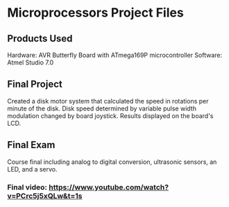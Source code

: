 # Microprocessors Project Files

## Products Used
Hardware: AVR Butterfly Board with ATmega169P microcontroller 
Software: Atmel Studio 7.0

## Final Project
Created a disk motor system that calculated the speed in rotations per minute of the disk. Disk speed determined by variable pulse width modulation changed by board joystick. Results displayed on the board's LCD.   

## Final Exam
Course final including analog to digital conversion, ultrasonic sensors, an LED, and a servo. 

### Final video: https://www.youtube.com/watch?v=PCrc5j5xQLw&t=1s
